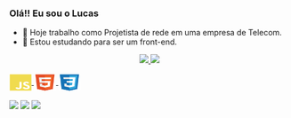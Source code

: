 ### Olá!! Eu sou o Lucas

- 🔭 Hoje trabalho como Projetista de rede em uma empresa de Telecom.
- 🌱 Estou estudando para ser um front-end.

<div align="center">
  <a href="https://github.com/lucasvlviana">
  <img height="180em" src="https://github-readme-stats.vercel.app/api?username=lucasvlviana&show_icons=true&theme=dark&include_all_commits=true&count_private=true"/>
  <img height="180em" src="https://github-readme-stats.vercel.app/api/top-langs/?username=lucasvlviana&layout=compact&langs_count=7&theme=dark"/>
</div>
  
  <div style="display: inline_block"><br>
  <img align="center" alt="Lucas-Js" height="30" width="40" src="https://raw.githubusercontent.com/devicons/devicon/master/icons/javascript/javascript-plain.svg">
  <img align="center" alt="Lucas-HTML" height="30" width="40" src="https://raw.githubusercontent.com/devicons/devicon/master/icons/html5/html5-original.svg">
  <img align="center" alt="Lucas-CSS" height="30" width="40" src="https://raw.githubusercontent.com/devicons/devicon/master/icons/css3/css3-original.svg"> 
</div><br>
  
  <div>
    <a href="https://www.instagram.com/lucasvlviana/?hl=pt-br" target="_blank"><img src="https://img.shields.io/badge/-Instagram-%23E4405F?style=for-the-badge&logo=instagram&logoColor=white" target="_blank"></a>
  <a href = "mailto:lucasvitorlv@gmail.com"><img src="https://img.shields.io/badge/-Gmail-%23333?style=for-the-badge&logo=gmail&logoColor=white" target="_blank"></a>
  <a href="https://www.linkedin.com/in/lucasvitorlv-869b69149/" target="_blank"><img src="https://img.shields.io/badge/-LinkedIn-%230077B5?style=for-the-badge&logo=linkedin&logoColor=white" target="_blank"></a> 
    
  </div>
